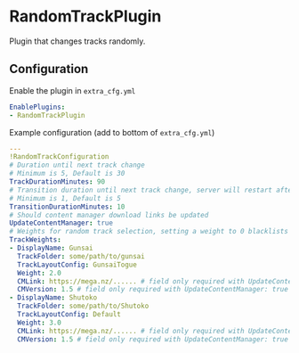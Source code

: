 # RandomTrackPlugin
Plugin that changes tracks randomly.

## Configuration
Enable the plugin in `extra_cfg.yml`
```yaml
EnablePlugins:
- RandomTrackPlugin
```

Example configuration (add to bottom of `extra_cfg.yml`)  
```yaml
---
!RandomTrackConfiguration
# Duration until next track change
# Minimum is 5, Default is 30
TrackDurationMinutes: 90
# Transition duration until next track change, server will restart after
# Minimum is 1, Default is 5
TransitionDurationMinutes: 10
# Should content manager download links be updated
UpdateContentManager: true
# Weights for random track selection, setting a weight to 0 blacklists a track, default weight is 1.
TrackWeights:
- DisplayName: Gunsai
  TrackFolder: some/path/to/gunsai
  TrackLayoutConfig: GunsaiTogue
  Weight: 2.0
  CMLink: https://mega.nz/...... # field only required with UpdateContentManager: true
  CMVersion: 1.5 # field only required with UpdateContentManager: true
- DisplayName: Shutoko
  TrackFolder: some/path/to/Shutoko
  TrackLayoutConfig: Default
  Weight: 3.0
  CMLink: https://mega.nz/...... # field only required with UpdateContentManager: true
  CMVersion: 1.5 # field only required with UpdateContentManager: true

```
